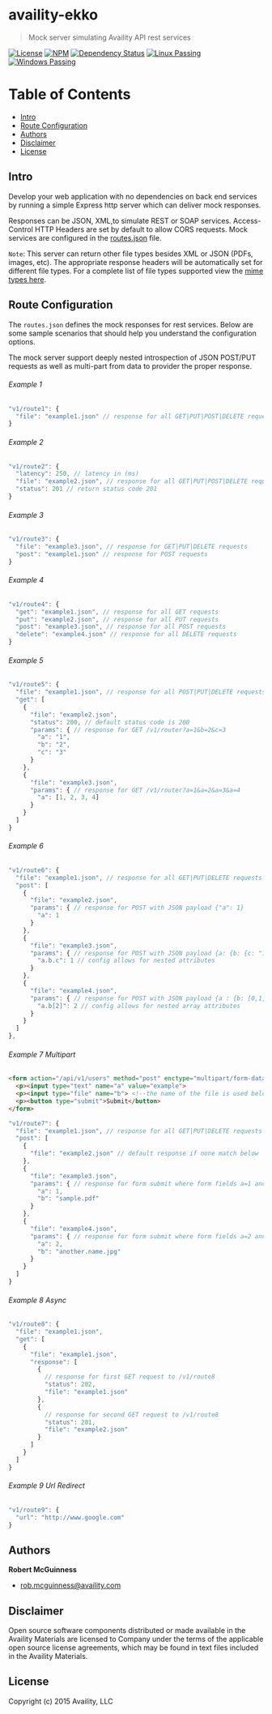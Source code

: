 # availity-ekko

> Mock server simulating Availity API rest services

[![License](https://img.shields.io/badge/license-MIT-blue.svg?style=flat-square&label=windows)](http://opensource.org/licenses/MIT)
[![NPM](http://img.shields.io/npm/v/availity-ekko.svg?style=flat-square&label=npm)](https://npmjs.org/package/availity-ekko)
[![Dependency Status](https://img.shields.io/david/Availity/availity-ekko.svg?style=flat-square)](https://david-dm.org/Availity/availity-ekko)
[![Linux Passing](https://img.shields.io/travis/Availity/availity-ekko.svg?style=flat-square&label=linux)](https://travis-ci.org/Availity/availity-ekko.svg?branch=master)
[![Windows Passing](https://img.shields.io/appveyor/ci/robmcguinness/availity-ekko.svg?style=flat-square&label=windows)](https://ci.appveyor.com/project/robmcguinness/availity-ekko)

# Table of Contents
  * [Intro](#intro)
  * [Route Configuration](#route-configuration)
  * [Authors](#authors)
  * [Disclaimer](#disclaimer)
  * [License](#license)


## Intro
Develop your web application with no dependencies on back end services by running a simple Express http server which can deliver mock responses. 

Responses can be JSON, XML,to simulate REST or SOAP services. Access-Control HTTP Headers are set by default to allow CORS requests. Mock services are configured in the [routes.json](./routes.json) file.

`Note`: This server can return other file types besides XML or JSON (PDFs, images, etc).  The appropriate response headers will be automatically set for different file types.  For a complete list of file types supported view the [mime types here](https://github.com/jshttp/mime-db/blob/88d8b0424d93aefef4ef300dc35ad2c8d1e1f9d4/db.json).


## Route Configuration
The `routes.json` defines the mock responses for rest services. Below are some sample scenarios that should help you understand the configuration options.  

The mock server support deeply nested introspection of JSON POST/PUT requests as well as multi-part from data to provider the proper response.

###### Example 1
>
```javascript
"v1/route1": {
  "file": "example1.json" // response for all GET|PUT|POST|DELETE requests
}
```

###### Example 2
>
```javascript
"v1/route2": {
  "latency": 250, // latency in (ms) 
  "file": "example2.json", // response for all GET|PUT|POST|DELETE requests
  "status": 201 // return status code 201
}
```

###### Example 3

>
```javascript
"v1/route3": {
  "file": "example3.json", // response for GET|PUT|DELETE requests
  "post": "example1.json" // response for POST requests
}
```

###### Example 4

>
```javascript
"v1/route4": {
  "get": "example1.json", // response for all GET requests 
  "put": "example2.json", // response for all PUT requests
  "post": "example3.json", // response for all POST requests
  "delete": "example4.json" // response for all DELETE requests
}
```

###### Example 5

>
```javascript
"v1/route5": {
  "file": "example1.json", // response for all POST|PUT|DELETE requests
  "get": [
    {
      "file": "example2.json",
      "status": 200, // default status code is 200
      "params": { // response for GET /v1/router?a=1&b=2&c=3
        "a": "1",
        "b": "2",
        "c": "3"
      }
    },
    {
      "file": "example3.json",
      "params": { // response for GET /v1/router?a=1&a=2&a=3&a=4
        "a": [1, 2, 3, 4] 
      }
    }
  ]
}
```

###### Example 6

>
```javascript
"v1/route6": {
  "file": "example1.json", // response for all GET|PUT|DELETE requests
  "post": [
    {
      "file": "example2.json",
      "params": { // response for POST with JSON payload {"a": 1}
        "a": 1
      }
    },
    {
      "file": "example3.json",
      "params": { // response for POST with JSON payload {a: {b: {c: "1"} } }
        "a.b.c": 1 // config allows for nested attributes
      }
    },
    {
      "file": "example4.json",
      "params": { // response for POST with JSON payload {a : {b: [0,1,2] } }
        "a.b[2]": 2 // config allows for nested array attributes
      }
    }
  ]
},
```

###### Example 7 Multipart

>
```html
<form action="/api/v1/users" method="post" enctype="multipart/form-data">
  <p><input type="text" name="a" value="example">
  <p><input type="file" name="b"> <!--the name of the file is used below to match and score the proper response -->
  <p><button type="submit">Submit</button>
</form>
```

>
```javascript
"v1/route7": {
  "file": "example1.json", // response for all GET|PUT|DELETE requests
  "post": [
    {
      "file": "example2.json" // default response if none match below      
    },
    {
      "file": "example3.json",
      "params": { // response for form submit where form fields a=1 and b="sample.pdf"
        "a": 1,
        "b": "sample.pdf"
      }
    },
    {
      "file": "example4.json",
      "params": { // response for form submit where form fields a=2 and b="another.name.jpg"
        "a": 2,
        "b": "another.name.jpg"
      }
    }
  ]
}
```

###### Example 8 Async

>
```javascript
"v1/route8": {
  "file": "example1.json",
  "get": [
    {
      "file": "example1.json",
      "response": [ 
        {
          // response for first GET request to /v1/route8
          "status": 202,
          "file": "example1.json"
        },
        {
          // response for second GET request to /v1/route8
          "status": 201,
          "file": "example2.json"
        }
      ]
    }
  ]
}
```

###### Example 9 Url Redirect
>
```javascript
"v1/route9": {
  "url": "http://www.google.com"
}
```


## Authors

**Robert McGuinness**
+ [rob.mcguinness@availity.com](rob.mcguinness@availity.com)



## Disclaimer
Open source software components distributed or made available in the Availity Materials are licensed to Company under the terms of the applicable open source license agreements, which may be found in text files included in the Availity Materials.


## License
Copyright (c) 2015 Availity, LLC